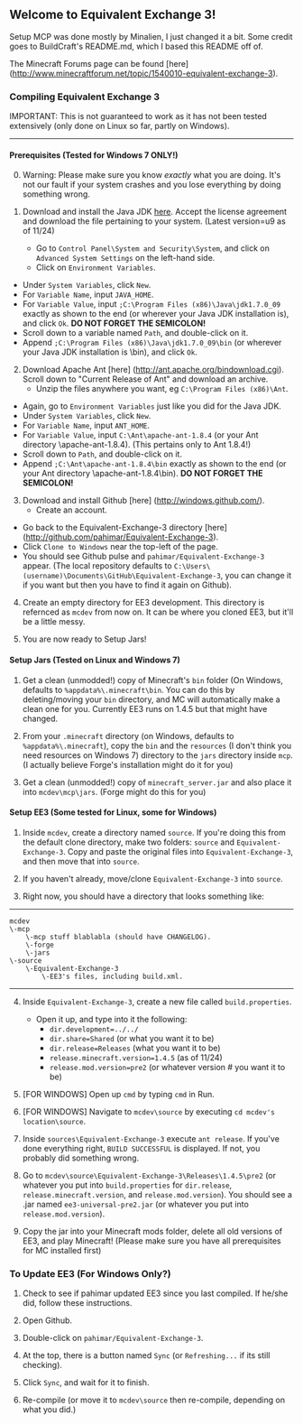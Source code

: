 ## Welcome to Equivalent Exchange 3!
Setup MCP was done mostly by Minalien, I just changed it a bit.  Some credit goes to BuildCraft's README.md, which I based this README off of.

The Minecraft Forums page can be found [here] (http://www.minecraftforum.net/topic/1540010-equivalent-exchange-3).

### Compiling Equivalent Exchange 3
IMPORTANT: This is not guaranteed to work as it has not been tested extensively (only done on Linux so far, partly on Windows).
____________________________________________________________________________________________________________________________________________________________________________________________________________________________________________________________________________________________________________________________________________________________________________________________
#### Prerequisites  (Tested for Windows 7 ONLY!)
0. Warning:  Please make sure you know *exactly* what you are doing.  It's not our fault if your system crashes and you lose everything by doing something wrong.

1. Download and install the Java JDK [here](http://www.oracle.com/technetwork/java/javase/downloads/jdk7u9-downloads-1859576.html).  Accept the license agreement and download the file pertaining to your system.  (Latest version=u9 as of 11/24)
	* Go to `Control Panel\System and Security\System`, and click on `Advanced System Settings` on the left-hand side.
	* Click on `Environment Variables`.
  * Under `System Variables`, click `New`.
  * For `Variable Name`, input `JAVA_HOME`.
  * For `Variable Value`, input `;C:\Program Files (x86)\Java\jdk1.7.0_09` exactly as shown to the end (or wherever your Java JDK installation is), and click `Ok`.  **DO NOT FORGET THE SEMICOLON!**
  * Scroll down to a variable named `Path`, and double-click on it.
  * Append `;C:\Program Files (x86)\Java\jdk1.7.0_09\bin` (or wherever your Java JDK installation is \bin), and click `Ok`.
2. Download Apache Ant [here] (http://ant.apache.org/bindownload.cgi).  Scroll down to "Current Release of Ant" and download an archive.
	* Unzip the files anywhere you want, eg `C:\Program Files (x86)\Ant`.
  * Again, go to `Environment Variables` just like you did for the Java JDK.
  * Under `System Variables`, click `New`.
  * For `Variable Name`, input `ANT_HOME`.
  * For `Variable Value`, input `C:\Ant\apache-ant-1.8.4` (or your Ant directory \apache-ant-1.8.4).  (This pertains only to Ant 1.8.4!)
  * Scroll down to `Path`, and double-click on it.
  * Append `;C:\Ant\apache-ant-1.8.4\bin` exactly as shown to the end (or your Ant directory \apache-ant-1.8.4\bin).  **DO NOT FORGET THE SEMICOLON!**
3. Download and install Github [here] (http://windows.github.com/).
	* Create an account.
  * Go back to the Equivalent-Exchange-3 directory [here] (http://github.com/pahimar/Equivalent-Exchange-3).
  * Click `Clone to Windows` near the top-left of the page.
  * You should see Github pulse and `pahimar/Equivalent-Exchange-3` appear.  (The local repository defaults to `C:\Users\(username)\Documents\GitHub\Equivalent-Exchange-3`, you can change it if you want but then you have to find it again on Github).
4. Create an empty directory for EE3 development.  This directory is refernced as `mcdev` from now on.  It can be where you cloned EE3, but it'll be a little messy.

5. You are now ready to Setup Jars!


#### Setup Jars (Tested on Linux and Windows 7)
1. Get a clean (unmodded!) copy of Minecraft's `bin` folder (On Windows, defaults to `%appdata%\.minecraft\bin`. You can do this by deleting/moving your `bin` directory, and MC will automatically make a clean one for you.  Currently EE3 runs on 1.4.5 but that might have changed.

2. From your `.minecraft` directory (on Windows, defaults to `%appdata%\.minecraft`), copy the `bin` and the `resources` (I don't think you need resources on Windows 7) directory to the `jars` directory inside `mcp`.  (I actually believe Forge's installation might do it for you)

3. Get a clean (unmodded!) copy of `minecraft_server.jar` and also place it into `mcdev\mcp\jars`.  (Forge might do this for you)


#### Setup EE3 (Some tested for Linux, some for Windows)
1. Inside `mcdev`, create a directory named `source`.  If you're doing this from the default clone directory, make two folders:  `source` and `Equivalent-Exchange-3`.  Copy and paste the original files into `Equivalent-Exchange-3`, and then move that into `source`.

2. If you haven't already, move/clone `Equivalent-Exchange-3` into `source`.

3. Right now, you should have a directory that looks something like:

***

	mcdev
	\-mcp
		\-mcp stuff blablabla (should have CHANGELOG).
		\-forge
		\-jars
	\-source
		\-Equivalent-Exchange-3
			\-EE3's files, including build.xml.
***
4. Inside `Equivalent-Exchange-3`, create a new file called `build.properties`.
	* Open it up, and type into it the following:
 		* `dir.development=../../`
		*	`dir.share=Shared` (or what you want it to be)
		*	`dir.release=Releases` (what you want it to be)
		*	`release.minecraft.version=1.4.5` (as of 11/24)
		*	`release.mod.version=pre2` (or whatever version # you want it to be)
5. [FOR WINDOWS] Open up `cmd` by typing `cmd` in Run.

6. [FOR WINDOWS] Navigate to `mcdev\source` by executing `cd mcdev's location\source`.

7. Inside `sources\Equivalent-Exchange-3` execute `ant release`. If you've done everything right, `BUILD SUCCESSFUL` is displayed.  If not, you probably did something wrong.

8. Go to `mcdev\source\Equivalent-Exchange-3\Releases\1.4.5\pre2` (or whatever you put into `build.properties` for `dir.release`, `release.minecraft.version`, and `release.mod.version`).  You should see a .jar named `ee3-universal-pre2.jar` (or whatever you put into `release.mod.version`).

9. Copy the jar into your Minecraft mods folder, delete all old versions of EE3, and play Minecraft!  (Please make sure you have all prerequisites for MC installed first)

### To Update EE3 (For Windows Only?)
1. Check to see if pahimar updated EE3 since you last compiled.  If he/she did, follow these instructions.

2. Open Github.

3. Double-click on `pahimar/Equivalent-Exchange-3`.

4. At the top, there is a button named `Sync` (or `Refreshing...` if its still checking).

5. Click `Sync`, and wait for it to finish.

6. Re-compile (or move it to `mcdev\source` then re-compile, depending on what you did.)
